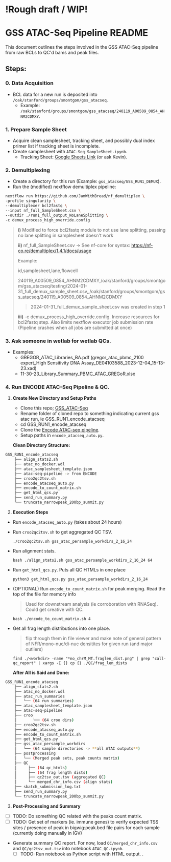 # !Rough draft / WIP!

# GSS ATAC-Seq Pipeline README

This document outlines the steps involved in the GSS ATAC-Seq pipeline from raw BCLs to QC'd bams and peak files.

## Steps:

### 0. Data Acquisition

- BCL data for a new run is deposited into `/oak/stanford/groups/smontgom/gss_atacseq`.
  - Example: `/oak/stanford/groups/smontgom/gss_atacseq/240119_A00509_0854_AHNM2CDMXY`.

### 1. Prepare Sample Sheet

- Acquire clean samplesheet, tracking sheet, and possibly dual index primer list if tracking sheet is incomplete.
- Create samplesheet with `ATAC-Seq SampleSheet.ipynb`.
  - Tracking Sheet: [Google Sheets Link](https://docs.google.com/spreadsheets/d/113Iaqh3nERamkSqu-e5iAnM3s8UKfzIlcdwLMGf2jFI/edit?pli=1#gid=2065782038) (or ask Kevin).

### 2. Demultiplexing

- Create a directory for this run (Example: `gss_atacseq/GSS_RUN1_DEMUX`).
- Run the (modified) nextflow demultiplex pipeline:

```bash
nextflow run https://github.com/JamWithBread/nf_demultiplex \
-profile singularity \
--demultiplexer bcl2fastq \
--input nf_full_SampleSheet.csv \
--outdir ./run1_full_output_NoLaneSplitting \
-c demux_process_high_override.config
```

> **i)** Modified to force bcl2fastq module to not use lane splitting, passing no lane splitting in samplesheet doesn't work
> 
> **ii)** nf_full_SampleSheet.csv -> See nf-core for syntax: https://nf-co.re/demultiplex/1.4.1/docs/usage
> 
> Example:
> 
> id,samplesheet,lane,flowcell
> 
> 240119_A00509_0854_AHNM2CDMXY,/oak/stanford/groups/smontgom/gss_atacseq/testing/2024-01-31_full_demux_sample_sheet.csv,,/oak/stanford/groups/smontgom/gss_atacseq/240119_A00509_0854_AHNM2CDMXY
> 
>> 2024-01-31_full_demux_sample_sheet.csv was created in step 1
>
> **iii)** -c demux_process_high_override.config. Increase resources for bcl2fastq step. Also limits nextflow executor job submission rate (Pipeline crashes when all jobs are submitted at once)

### 3. Ask someone in wetlab for wetlab QCs.
- Examples:
	- GREGOR_ATAC_Libraries_BA.pdf (gregor_atac_pbmc_2100 expert_High Sensitivity DNA Assay_DE04103588_2023-12-04_15-13-23.xad)
	- 11-30-23_Library_Summary_PBMC_ATAC_GREGoR.xlsx  

### 4. Run ENCODE ATAC-Seq Pipeline & QC.
1. **Create New Directory and Setup Paths**
   
   - Clone this repo; [GSS_ATAC-Seq](https://github.com/GREGoR-Stanford-Site/GSS_ATAC-Seq)
   - Rename folder of cloned repo to something indicating current gss atac run, ie GSS_RUN1_encode_atacseq
   - cd GSS_RUN1_encode_atacseq
   - Clone the [Encode ATAC-seq pipeline](https://github.com/ENCODE-DCC/atac-seq-pipeline).
   - Setup paths in `encode_atacseq_auto.py`.

   **Clean Directory Structure:**
```bash
GSS_RUN1_encode_atacseq
	├── align_stats2.sh
	├── atac_no_docker.wdl 
	├── atac_samplesheet_template.json
	├── atac-seq-pipeline -> from ENCODE
	├── croo2qc2tsv.sh
	├── encode_atacseq_auto.py
	├── encode_to_count_matrix.sh
	├── get_html_qcs.py
	├── send_run_summary.py
	└── truncate_narrowpeak_200bp_summit.py
```

2. **Execution Steps**

- Run `encode_atacseq_auto.py` (takes about 24 hours)
- Run `croo2qc2tsv.sh` to get aggregated QC TSV.
  ```
  ./croo2qc2tsv.sh gss_atac_persample_workdirs_2_16_24
  ```
- Run alignment stats.
  ```
  bash ./align_stats2.sh gss_atac_persample_workdirs_2_16_24 64
  ```
- Run `get_html_qcs.py`. Puts all QC HTMLs in one place
  ```
  python3 get_html_qcs.py gss_atac_persample_workdirs_2_16_24
  ```
- (OPTIONAL) Run `encode_to_count_matrix.sh` for peak merging. Read the top of the file for memory info
  > Used for downstream analysis (ie corroboration with RNASeq). Could get creative with QC.
  ```
  bash ./encode_to_count_matrix.sh 4
  ```
- Get all frag length distributions into one place.
  > flip through them in file viewer and make note of general pattern of NFR/mono-nuc/di-nuc densitites for given run (and major outliers)
  ```
  find ./<workdir> -name "*no_chrM_MT.fraglen_dist.png" | grep "call-qc_report" | xargs -I {} cp {} ./QC/frag_len_dists
  ```
  
  **After All is Said and Done:**
```bash
GSS_RUN1_encode_atacseq
	├── align_stats2.sh
	├── atac_no_docker.wdl
	├── atac_run_summaries 
	│ 	└── (64 run summaries)
	├── atac_samplesheet_template.json
	├── atac-seq-pipeline
	├── croo 
	│       └── (64 croo dirs)
	├── croo2qc2tsv.sh
	├── encode_atacseq_auto.py
	├── encode_to_count_matrix.sh
	├── get_html_qcs.py
	├── gss_atac_persample_workdirs
	│ 	└── (64 sample directories -> **all ATAC outputs**)
	├── postprocessing
	│ 	└── (Merged peak sets, peak counts matrix)
	├── QC
	│     ├── (64 qc_htmls)
	│     ├── (64 frag length dists)
	│     ├── qc2tsv_out.tsv (aggregated QC)
	│     └── merged_chr_info.csv (align stats)
	├── sbatch_submission_log.txt 
	├── send_run_summary.py
	└── truncate_narrowpeak_200bp_summit.py
```

3. **Post-Processing and Summary**

- [ ] TODO: Do something QC related with the peaks count matrix.
- [ ] TODO: Get set of markers (ie. immune genes) to verify expected TSS sites / presence of peak in bigwig:peak.bed file pairs for each sample (currently doing manually in IGV)
- Generate summary QC report. For now, load `QC/merged_chr_info.csv` and `QC/qc2tsv_out.tsv` into notebook `ATAC_QC.ipynb`.
  - [ ] TODO: Run notebook as Python script with HTML output.
.
